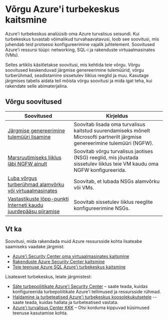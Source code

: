 <properties
   pageTitle="Võrgu Azure'i turbekeskus kaitsmine | Microsoft Azure'i"
   description="Selle dokumendi aadressid soovitused Azure'i turbekeskus, mis aitavad teil kaitsta Azure võrgu ja vastavalt turbepoliitikate jääda."
   services="security-center"
   documentationCenter="na"
   authors="TerryLanfear"
   manager="MBaldwin"
   editor=""/>

<tags
   ms.service="security-center"
   ms.devlang="na"
   ms.topic="article"
   ms.tgt_pltfrm="na"
   ms.workload="na"
   ms.date="08/04/2016"
   ms.author="terrylan"/>

# <a name="protecting-your-network-in-azure-security-center"></a>Võrgu Azure'i turbekeskus kaitsmine

Azure'i turbekeskus analüüsib oma Azure turvalisus seisundi. Kui turbekeskus tuvastab võimalikud turvahaavatavusi, loob see soovitusi, mis juhendab teid protsessi konfigureerimine vajalik juhtelement.  Soovitused Azure'i ressursi tüüpi: networking, SQL-i ja rakenduste virtuaalmasinates (VMs).

Selles artiklis käsitletakse soovitusi, mis kehtida teie võrgu.  Võrgu soovitused keskenduvad järgmise genereerimine tulemüürid, võrgu turberühmad, seadistamine sissetulev liiklus reeglid ja muu.  Kasutage järgmises tabelis aidata teil mõista võrgu soovitusi ja mida igat teha, kui rakendate selle abimaterjalina.

## <a name="available-network-recommendations"></a>Võrgu soovitused

|Soovitused|Kirjeldus|
|-----|-----|
|[Järgmise genereerimine tulemüüri lisamine](security-center-add-next-generation-firewall.md)|Soovitab lisada oma turvalisus kaitstud suurendamiseks mõnelt Microsofti partnerilt järgmise genereerimine tulemüüri (NGFW).|
|[Marsruutimiseks liiklus läbi NGFW ainult](security-center-add-next-generation-firewall.md#route-traffic-through-ngfw-only)|Soovitab võrgu turvalisus jaotises (NSG) reeglid, mis jõustada sissetulev liiklus teie VM kaudu oma NGFW konfigureerida.|
|[Luba võrgus turberühmad alamvõrku või virtuaalmasinates](security-center-enable-network-security-groups.md)|Soovitab, et lubada NSGs alamvõrku või VMs.|
|[Vastastikuste lõpp-punkti Interneti kaudu juurdepääsu piiramise](security-center-restrict-access-through-internet-facing-endpoints.md)|Soovitab sissetulev liiklus reeglite konfigureerimine NSGs.|

## <a name="see-also"></a>Vt ka

Soovitusi, mida rakendada muid Azure ressursside kohta lisateabe saamiseks vaadake järgmist:

- [Azure'i Security Center oma virtuaalmasinates kaitsmine](security-center-virtual-machine-recommendations.md)
- [Rakenduste Azure Security Center kaitsmine](security-center-application-recommendations.md)
- [Teie teenuse Azure SQL Azure'i turbekeskus kaitsmine](security-center-sql-service-recommendations.md)

Lisateavet turbekeskus, leiate järgmistest:

- [Säte turbepoliitikate Azure'i Security Center](security-center-policies.md) – saate teada, kuidas konfigureerida turbepoliitikate Azure'i tellimused ja ressursside rühmad.
- [Haldamine ja turbeteatised Azure'i turbekeskus koosolekukutsetele](security-center-managing-and-responding-alerts.md) --saate teada, kuidas hallata ja turbeteatised vastata.
- [Azure'i turvalisus Center KKK](security-center-faq.md) – Otsi korduma kippuvad küsimused teenuse kasutamise kohta.
